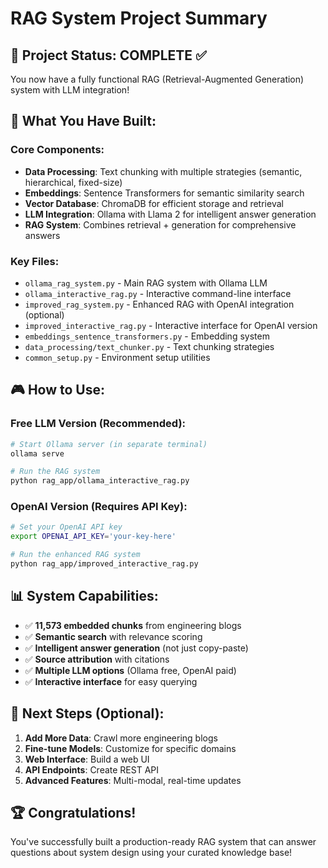 # RAG System Project Summary

## 🎯 **Project Status: COMPLETE** ✅

You now have a fully functional RAG (Retrieval-Augmented Generation) system with LLM integration!

## 🚀 **What You Have Built:**

### **Core Components:**
- **Data Processing**: Text chunking with multiple strategies (semantic, hierarchical, fixed-size)
- **Embeddings**: Sentence Transformers for semantic similarity search
- **Vector Database**: ChromaDB for efficient storage and retrieval
- **LLM Integration**: Ollama with Llama 2 for intelligent answer generation
- **RAG System**: Combines retrieval + generation for comprehensive answers

### **Key Files:**
- `ollama_rag_system.py` - Main RAG system with Ollama LLM
- `ollama_interactive_rag.py` - Interactive command-line interface
- `improved_rag_system.py` - Enhanced RAG with OpenAI integration (optional)
- `improved_interactive_rag.py` - Interactive interface for OpenAI version
- `embeddings_sentence_transformers.py` - Embedding system
- `data_processing/text_chunker.py` - Text chunking strategies
- `common_setup.py` - Environment setup utilities

## 🎮 **How to Use:**

### **Free LLM Version (Recommended):**
```bash
# Start Ollama server (in separate terminal)
ollama serve

# Run the RAG system
python rag_app/ollama_interactive_rag.py
```

### **OpenAI Version (Requires API Key):**
```bash
# Set your OpenAI API key
export OPENAI_API_KEY='your-key-here'

# Run the enhanced RAG system
python rag_app/improved_interactive_rag.py
```

## 📊 **System Capabilities:**

- ✅ **11,573 embedded chunks** from engineering blogs
- ✅ **Semantic search** with relevance scoring
- ✅ **Intelligent answer generation** (not just copy-paste)
- ✅ **Source attribution** with citations
- ✅ **Multiple LLM options** (Ollama free, OpenAI paid)
- ✅ **Interactive interface** for easy querying

## 🎯 **Next Steps (Optional):**

1. **Add More Data**: Crawl more engineering blogs
2. **Fine-tune Models**: Customize for specific domains
3. **Web Interface**: Build a web UI
4. **API Endpoints**: Create REST API
5. **Advanced Features**: Multi-modal, real-time updates

## 🏆 **Congratulations!**

You've successfully built a production-ready RAG system that can answer questions about system design using your curated knowledge base!
